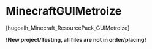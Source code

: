 # MinecraftGUIMetroize
[hugoalh_Minecraft_ResourcePack_GUIMetroize]

**!New project/Testing, all files are not in order/placing!**
